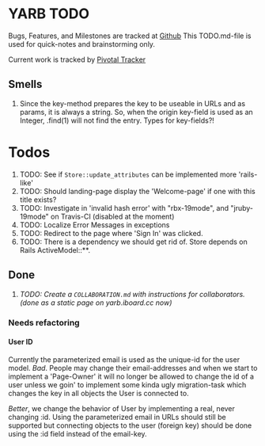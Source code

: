 <div id='page-index'></div>

# YARB TODO

Bugs, Features, and Milestones are tracked at
[Github](https://github.com/iboard/yarb/issues)
This TODO.md-file is used for quick-notes and brainstorming only.

Current work is tracked by [Pivotal Tracker](https://www.pivotaltracker.com/s/projects/891652)

## Smells

1. Since the key-method prepares the key to be useable in URLs and as
   params, it is always a string. So, when the origin key-field is used
   as an Integer, .find(1) will not find the entry. Types for
   key-fields?!


# Todos

1. TODO: See if `Store::update_attributes` can be implemented more 'rails-like'
1. TODO: Should landing-page display the 'Welcome-page' if one with this
         title exists?
1. TODO: Investigate in 'invalid hash error' with "rbx-19mode", and
         "jruby-19mode" on Travis-CI (disabled at the moment)
1. TODO: Localize Error Messages in exceptions
1. TODO: Redirect to the page where 'Sign In' was clicked.
1. TODO: There is a dependency we should get rid of. Store depends on
         Rails ActiveModel::**.

## Done
1. _TODO: Create a `COLLABORATION.md` with instructions for
         collaborators. (done as a static page on yarb.iboard.cc now)_

### Needs refactoring

#### User ID

Currently the parameterized email is used as the unique-id for the user
model. _Bad_. People may change their email-addresses and when we start
to implement a 'Page-Owner' it will no longer be allowed to change the
id of a user unless we goin' to implement some kinda ugly migration-task
which changes the key in all objects the User is connected to.

_Better_, we change the behavior of User by implementing a real, never
changing :id. Using the parameterized email in URLs should still be
supported but connecting objects to the user (foreign key) should be
done using the :id field instead of the email-key.

